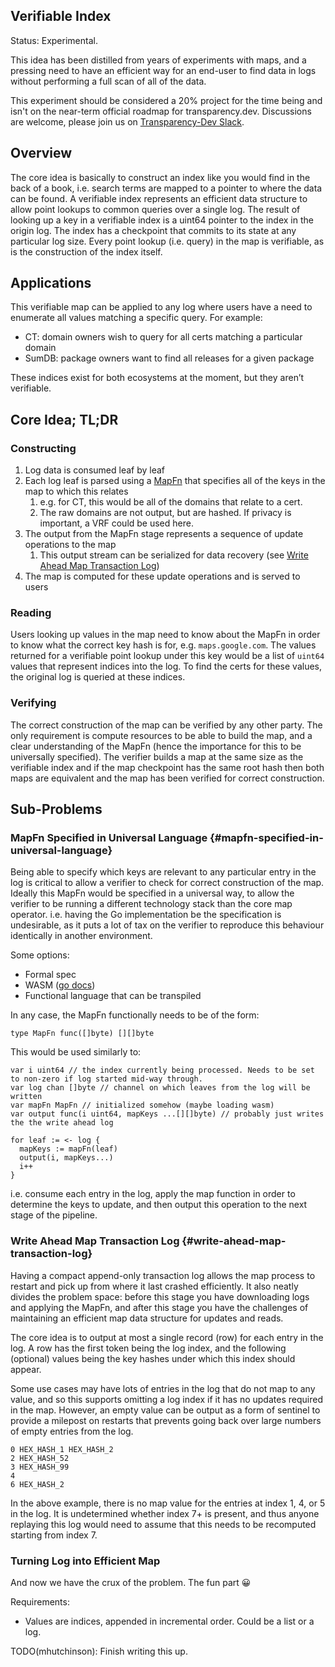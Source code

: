 ## Verifiable Index

Status: Experimental.

This idea has been distilled from years of experiments with maps, and a pressing need to have an efficient way for an end-user to find data in logs without performing a full scan of all of the data.

This experiment should be considered a 20% project for the time being and isn't on the near-term official roadmap for transparency.dev.
Discussions are welcome, please join us on [Transparency-Dev Slack](https://join.slack.com/t/transparency-dev/shared_invite/zt-27pkqo21d-okUFhur7YZ0rFoJVIOPznQ).

## Overview

The core idea is basically to construct an index like you would find in the back of a book, i.e. search terms are mapped to a pointer to where the data can be found. A verifiable index represents an efficient data structure to allow point lookups to common queries over a single log. The result of looking up a key in a verifiable index is a uint64 pointer to the index in the origin log. The index has a checkpoint that commits to its state at any particular log size. Every point lookup (i.e. query) in the map is verifiable, as is the construction of the index itself.

## Applications

This verifiable map can be applied to any log where users have a need to enumerate all values matching a specific query. For example:

* CT: domain owners wish to query for all certs matching a particular domain  
* SumDB: package owners want to find all releases for a given package

These indices exist for both ecosystems at the moment, but they aren’t verifiable.

## Core Idea; TL;DR

### Constructing

1. Log data is consumed leaf by leaf  
2. Each log leaf is parsed using a [MapFn](#mapfn-specified-in-universal-language) that specifies all of the keys in the map to which this relates  
   1. e.g. for CT, this would be all of the domains that relate to a cert.  
   2. The raw domains are not output, but are hashed. If privacy is important, a VRF could be used here.  
3. The output from the MapFn stage represents a sequence of update operations to the map  
   1. This output stream can be serialized for data recovery (see [Write Ahead Map Transaction Log](#write-ahead-map-transaction-log))  
4. The map is computed for these update operations and is served to users

### Reading

Users looking up values in the map need to know about the MapFn in order to know what the correct key hash is for, e.g. `maps.google.com`. The values returned for a verifiable point lookup under this key would be a list of `uint64` values that represent indices into the log. To find the certs for these values, the original log is queried at these indices.

### Verifying

The correct construction of the map can be verified by any other party. The only requirement is compute resources to be able to build the map, and a clear understanding of the MapFn (hence the importance for this to be universally specified). The verifier builds a map at the same size as the verifiable index and if the map checkpoint has the same root hash then both maps are equivalent and the map has been verified for correct construction.

## Sub-Problems

### MapFn Specified in Universal Language {#mapfn-specified-in-universal-language}

Being able to specify which keys are relevant to any particular entry in the log is critical to allow a verifier to check for correct construction of the map. Ideally this MapFn would be specified in a universal way, to allow the verifier to be running a different technology stack than the core map operator. i.e. having the Go implementation be the specification is undesirable, as it puts a lot of tax on the verifier to reproduce this behaviour identically in another environment.

Some options:

* Formal spec  
* WASM ([go docs](https://go.dev/wiki/WebAssembly))  
* Functional language that can be transpiled

In any case, the MapFn functionally needs to be of the form:

```
type MapFn func([]byte) [][]byte
```

This would be used similarly to:

```
var i uint64 // the index currently being processed. Needs to be set to non-zero if log started mid-way through.
var log chan []byte // channel on which leaves from the log will be written
var mapFn MapFn // initialized somehow (maybe loading wasm)
var output func(i uint64, mapKeys ...[][]byte) // probably just writes the the write ahead log

for leaf := <- log {
  mapKeys := mapFn(leaf)
  output(i, mapKeys...)
  i++
}
```

i.e. consume each entry in the log, apply the map function in order to determine the keys to update, and then output this operation to the next stage of the pipeline.

### Write Ahead Map Transaction Log {#write-ahead-map-transaction-log}

Having a compact append-only transaction log allows the map process to restart and pick up from where it last crashed efficiently. It also neatly divides the problem space: before this stage you have downloading logs and applying the MapFn, and after this stage you have the challenges of maintaining an efficient map data structure for updates and reads.

The core idea is to output at most a single record (row) for each entry in the log. A row has the first token being the log index, and the following (optional) values being the key hashes under which this index should appear.

Some use cases may have lots of entries in the log that do not map to any value, and so this supports omitting a log index if it has no updates required in the map. However, an empty value can be output as a form of sentinel to provide a milepost on restarts that prevents going back over large numbers of empty entries from the log.

```
0 HEX_HASH_1 HEX_HASH_2
2 HEX_HASH_52
3 HEX_HASH_99
4
6 HEX_HASH_2
```

In the above example, there is no map value for the entries at index 1, 4, or 5 in the log. It is undetermined whether index 7+ is present, and thus anyone replaying this log would need to assume that this needs to be recomputed starting from index 7\.

### Turning Log into Efficient Map

And now we have the crux of the problem. The fun part 😀

Requirements:

* Values are indices, appended in incremental order. Could be a list or a log.

TODO(mhutchinson): Finish writing this up.

